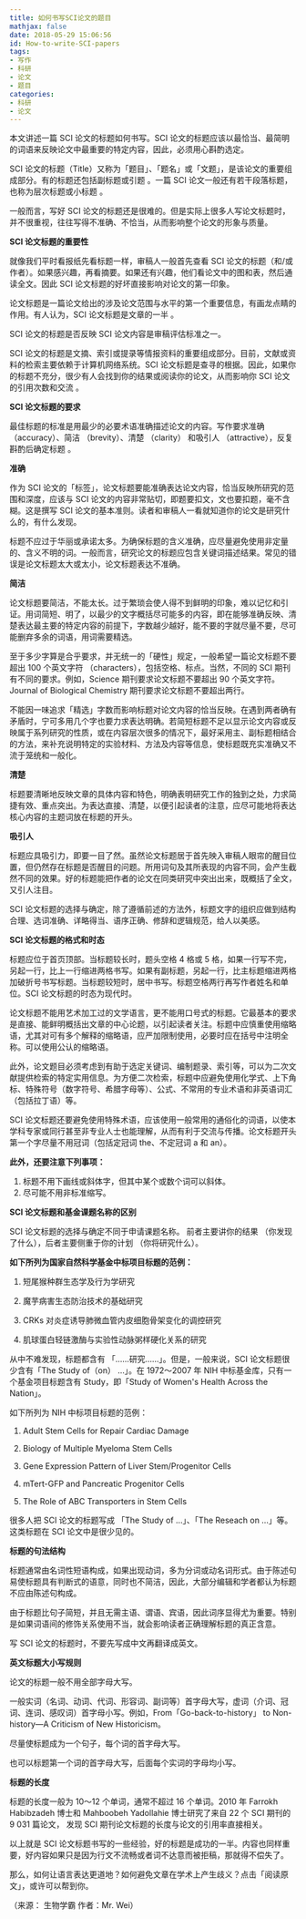 ```yaml
---
title: 如何书写SCI论文的题目
mathjax: false
date: 2018-05-29 15:06:56
id: How-to-write-SCI-papers
tags:
- 写作
- 科研
- 论文
- 题目
categories:
- 科研
- 论文
---
```


本文讲述一篇 SCI 论文的标题如何书写。SCI 论文的标题应该以最恰当、最简明的词语来反映论文中最重要的特定内容，因此，必须用心斟酌选定。

<!---more--->

SCI 论文的标题（Title）又称为「题目」、「题名」或「文题」，是该论文的重要组成部分。有的标题还包括副标题或引题 。一篇 SCI 论文一般还有若干段落标题，也称为层次标题或小标题 。

一般而言，写好 SCI 论文的标题还是很难的。但是实际上很多人写论文标题时，并不很重视，往往写得不准确、不恰当，从而影响整个论文的形象与质量。

**SCI 论文标题的重要性**

就像我们平时看报纸先看标题一样，审稿人一般首先查看 SCI 论文的标题（和/或作者）。如果感兴趣，再看摘要。如果还有兴趣，他们看论文中的图和表，然后通读全文。因此 SCI 论文标题的好坏直接影响对论文的第一印象。

论文标题是一篇论文给出的涉及论文范围与水平的第一个重要信息，有画龙点睛的作用。有人认为，SCI 论文标题是文章的一半 。

SCI 论文的标题是否反映 SCI 论文内容是审稿评估标准之一。

SCI 论文的标题是文摘、索引或提录等情报资料的重要组成部分。目前，文献或资料的检索主要依赖于计算机网络系统。SCI 论文标题是查寻的根据。因此，如果你的标题不充分，很少有人会找到你的结果或阅读你的论文，从而影响你 SCI 论文的引用次数和交流 。

**SCI 论文标题的要求**

最佳标题的标准是用最少的必要术语准确描述论文的内容。写作要求准确 （accuracy）、简洁 （brevity）、清楚 （clarity） 和吸引人 （attractive），反复斟酌后确定标题 。

**准确**

作为 SCI 论文的「标签」，论文标题要能准确表达论文内容，恰当反映所研究的范围和深度，应该与 SCI 论文的内容非常贴切，即题要扣文，文也要扣题，毫不含糊。这是撰写 SCI 论文的基本准则。读者和审稿人一看就知道你的论文是研究什么的，有什么发现。

标题不应过于华丽或承诺太多。为确保标题的含义准确，应尽量避免使用非定量的、含义不明的词。一般而言，研究论文的标题应包含关键词描述结果。常见的错误是论文标题太大或太小，论文标题表达不准确。

**简洁**

论文标题要简洁，不能太长。过于繁琐会使人得不到鲜明的印象，难以记忆和引证。用词简短、明了，以最少的文字概括尽可能多的内容，即在能够准确反映、清楚表达最主要的特定内容的前提下，字数越少越好，能不要的字就尽量不要，尽可能删弃多余的词语，用词需要精选。

至于多少字算是合乎要求，并无统一的「硬性」规定，一般希望一篇论文标题不要超出 100 个英文字符 （characters），包括空格、标点。当然，不同的 SCI 期刊有不同的要求。例如，Science 期刊要求论文标题不要超出 90 个英文字符。Journal of Biological Chemistry 期刊要求论文标题不要超出两行。

不能因一味追求「精选」字数而影响标题对论文内容的恰当反映。在遇到两者确有矛盾时，宁可多用几个字也要力求表达明确。若简短标题不足以显示论文内容或反映属于系列研究的性质，或在内容层次很多的情况下，最好采用主、副标题相结合的方法，来补充说明特定的实验材料、方法及内容等信息，使标题既充实准确又不流于笼统和一般化。

**清楚**

标题要清晰地反映文章的具体内容和特色，明确表明研究工作的独到之处，力求简捷有效、重点突出。为表达直接、清楚，以便引起读者的注意，应尽可能地将表达核心内容的主题词放在标题的开头。

**吸引人**

标题应具吸引力，即要一目了然。虽然论文标题居于首先映入审稿人眼帘的醒目位置，但仍然存在标题是否醒目的问题。所用词句及其所表现的内容不同，会产生截然不同的效果。好的标题能把作者的论文在同类研究中突出出来，既概括了全文，又引人注目。

SCI 论文标题的选择与确定，除了遵循前述的方法外，标题文字的组织应做到结构合理、选词准确、详略得当、语序正确、修辞和逻辑规范，给人以美感。

**SCI 论文标题的格式和时态**

标题应位于首页顶部。当标题较长时，题头空格 4 格或 5 格，如果一行写不完，另起一行，比上一行缩进两格书写。如果有副标题，另起一行，比主标题缩进两格加破折号书写标题。当标题较短时，居中书写。标题空格两行再写作者姓名和单位。SCI 论文标题的时态为现代时。

论文标题不能用艺术加工过的文学语言，更不能用口号式的标题。它最基本的要求是直接、能鲜明概括出文章的中心论题，以引起读者关注。标题中应慎重使用缩略语，尤其对可有多个解释的缩略语，应严加限制使用，必要时应在括号中注明全称。可以使用公认的缩略语。

此外，论文题目必须考虑到有助于选定关键词、编制题录、索引等，可以为二次文献提供检索的特定实用信息。为方便二次检索，标题中应避免使用化学式、上下角标、特殊符号（数字符号、希腊字母等）、公式、不常用的专业术语和非英语词汇（包括拉丁语）等。

SCI 论文标题还要避免使用特殊术语，应该使用一般常用的通俗化的词语，以使本学科专家或同行甚至非专业人士也能理解，从而有利于交流与传播。论文标题开头第一个字尽量不用冠词（包括定冠词 the、不定冠词 a 和 an）。

**此外，还要注意下列事项：**

1. 标题不用下画线或斜体字，但其中某个或数个词可以斜体。
2. 尽可能不用非标准缩写。

**SCI 论文标题和基金课题名称的区别**

SCI 论文标题的选择与确定不同于申请课题名称。 前者主要讲你的结果 （你发现了什么），后者主要侧重于你的计划 （你将研究什么）。

**如下所列为国家自然科学基金中标项目标题的范例：**

1. 短尾猴种群生态学及行为学研究

2. 魔芋病害生态防治技术的基础研究
3. CRKs 对炎症诱导肺微血管内皮细胞骨架变化的调控研究

4. 肌球蛋白轻链激酶与实验性动脉粥样硬化关系的研究

从中不难发现，标题都含有 「……研究……」。但是，一般来说，SCI 论文标题很少含有「The Study of（on） …」。在 1972～2007 年 NIH 中标基金库，只有一个基金项目标题含有 Study，即「Study of Women's Health Across the Nation」。

如下所列为 NIH 中标项目标题的范例：

1. Adult Stem Cells for Repair Cardiac Damage

2. Biology of Multiple Myeloma Stem Cells

3. Gene Expression Pattern of Liver Stem/Progenitor Cells
4. mTert-GFP and Pancreatic Progenitor Cells

5. The Role of ABC Transporters in Stem Cells

很多人把 SCI 论文的标题写成 「The Study of …」、「The Reseach on …」等。这类标题在 SCI 论文中是很少见的。

**标题的句法结构**

标题通常由名词性短语构成，如果出现动词，多为分词或动名词形式。由于陈述句易使标题具有判断式的语意，同时也不简洁，因此，大部分编辑和学者都认为标题不应由陈述句构成。

由于标题比句子简短，并且无需主语、谓语、宾语，因此词序显得尤为重要。特别是如果词语间的修饰关系使用不当，就会影响读者正确理解标题的真正含意。

写 SCI 论文的标题时，不要先写成中文再翻译成英文。

**英文标题大小写规则**

论文的标题一般不用全部字母大写。

一般实词（名词、动词、代词、形容词、副词等）首字母大写，虚词（介词、冠词、连词、感叹词）首字母小写。例如，From「Go-back-to-history」 to Non-history—A Criticism of New Historicism。

尽量使标题成为一个句子，每个词的首字母大写。

也可以标题第一个词的首字母大写，后面每个实词的字母均小写。

**标题的长度**

标题的长度一般为 10～12 个单词，通常不超过 16 个单词。2010 年 Farrokh Habibzadeh 博士和 Mahboobeh Yadollahie 博士研究了来自 22 个 SCI 期刊的 9 031 篇论文， 发现 SCI 期刊论文标题的长度与论文的引用率直接相关。

以上就是 SCI 论文标题书写的一些经验，好的标题是成功的一半。内容也同样重要，好内容如果只是因为行文不流畅或者词不达意而被拒稿，那就得不偿失了。

那么，如何让语言表达更道地？如何避免文章在学术上产生歧义？点击「阅读原文」，或许可以帮到你。

（来源： 生物学霸 作者：Mr. Wei）